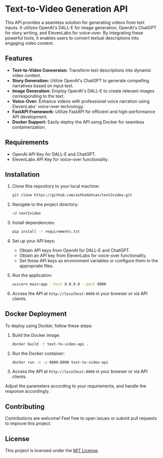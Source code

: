 # Text-to-Video Generation API

This API provides a seamless solution for generating videos from text inputs. It utilizes OpenAI's DALL-E for image generation, OpenAI's ChatGPT for story writing, and ElevenLabs for voice-over. By integrating these powerful tools, it enables users to convert textual descriptions into engaging video content.

## Features

- **Text-to-Video Conversion:** Transform text descriptions into dynamic video content.
- **Story Generation:** Utilize OpenAI's ChatGPT to generate compelling narratives based on input text.
- **Image Generation:** Employ OpenAI's DALL-E to create relevant images corresponding to the text.
- **Voice-Over:** Enhance videos with professional voice narration using ElevenLabs' voice-over technology.
- **FastAPI Framework:** Utilize FastAPI for efficient and high-performance API development.
- **Docker Support:** Easily deploy the API using Docker for seamless containerization.

## Requirements

- OpenAI API Key for DALL-E and ChatGPT.
- ElevenLabs API Key for voice-over functionality.

## Installation

1. Clone this repository to your local machine:

   ```bash
   git clone https://github.com/ashhadahsan/text2video.git
   ```

2. Navigate to the project directory:

   ```bash
   cd text2video
   ```

3. Install dependencies:

   ```bash
   pip install -r requirements.txt
   ```

4. Set up your API keys:

   - Obtain API keys from OpenAI for DALL-E and ChatGPT.
   - Obtain an API key from ElevenLabs for voice-over functionality.
   - Set these API keys as environment variables or configure them in the appropriate files.

5. Run the application:

   ```bash
   uvicorn main:app --host 0.0.0.0 --port 8000
   ```

6. Access the API at `http://localhost:8000` in your browser or via API clients.

## Docker Deployment

To deploy using Docker, follow these steps:

1. Build the Docker image:

   ```bash
   docker build -t text-to-video-api .
   ```

2. Run the Docker container:

   ```bash
   docker run -d -p 8000:8000 text-to-video-api
   ```

3. Access the API at `http://localhost:8000` in your browser or via API clients.

Adjust the parameters according to your requirements, and handle the response accordingly.

## Contributing

Contributions are welcome! Feel free to open issues or submit pull requests to improve this project.

## License

This project is licensed under the [MIT License](LICENSE).
